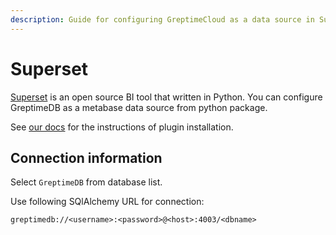 ```yaml
---
description: Guide for configuring GreptimeCloud as a data source in Superset, including connection information and SQLAlchemy URL format.
---
```


# Superset

[Superset](https://superset.apache.org) is an open source BI tool that written
in Python. You can configure GreptimeDB as a metabase data source from python
package.

See [our docs](https://docs.greptime.com/nightly/user-guide/integrations/superset) for
the instructions of plugin installation.

## Connection information

Select `GreptimeDB` from database list.

Use following SQlAlchemy URL for connection:

```
greptimedb://<username>:<password>@<host>:4003/<dbname>
```
